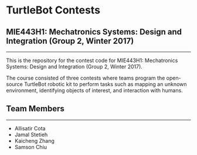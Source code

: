 # TurtleBot Contests
## MIE443H1: Mechatronics Systems: Design and Integration (Group 2, Winter 2017)
---

This is the repository for the contest code for MIE443H1: Mechatronics Systems: Design and Integration (Group 2, Winter 2017).

The course consisted of three contests where teams program the open-source TurtleBot robotic kit to perform tasks such as mapping an unknown environment, identifying objects of interest, and interaction with humans.

## Team Members
---
- Allisatir Cota
- Jamal Stetieh
- Kaicheng Zhang
- Samson Chiu


